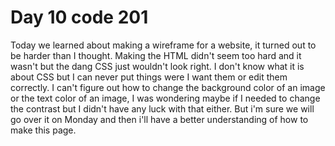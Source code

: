 # Day 10 code 201
Today we learned about making a wireframe for a website, it turned out to be harder than I thought. Making the HTML didn't seem too hard and it wasn't but the dang CSS just wouldn't look right. I don't know what it is about CSS but I can never put things were I want them or edit them correctly. I can't figure out how to change the background color of an image or the text color of an image, I was wondering maybe if I needed to change the contrast but I didn't have any luck with that either. But i'm sure we will go over it on Monday and then i'll have a better understanding of how to make this page.
